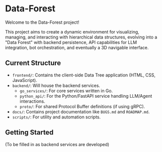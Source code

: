 # Data-Forest

Welcome to the Data-Forest project!

This project aims to create a dynamic environment for visualizing, managing, and interacting with hierarchical data structures, evolving into a "Data Forest" with backend persistence, API capabilities for LLM integration, bot orchestration, and eventually a 3D navigable interface.

## Current Structure

-   `frontend/`: Contains the client-side Data Tree application (HTML, CSS, JavaScript).
-   `backend/`: Will house the backend services.
    -   `go_services/`: For core services written in Go.
    -   `python_api/`: For the Python/FastAPI service handling LLM/Agent interactions.
    -   `proto/`: For shared Protocol Buffer definitions (if using gRPC).
-   `docs/`: Contains project documentation like `BUGS.md` and `ROADMAP.md`.
-   `scripts/`: For utility and automation scripts.

## Getting Started

(To be filled in as backend services are developed)
